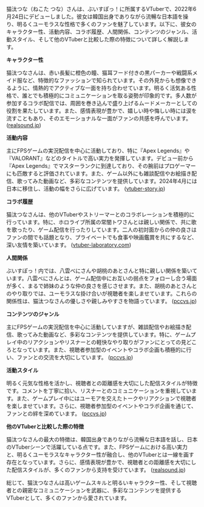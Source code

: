 猫汰つな（ねこた つな）さんは、ぶいすぽっ！に所属するVTuberで、2022年6月24日にデビューしました。彼女は韓国出身でありながら流暢な日本語を操り、明るくユーモラスな性格で多くのファンを魅了しています。以下に、彼女のキャラクター性、活動内容、コラボ履歴、人間関係、コンテンツのジャンル、活動スタイル、そして他のVTuberと比較した際の特徴について詳しく解説します。

**キャラクター性**

猫汰つなさんは、赤い長髪に橙色の瞳、猫耳フード付きの黒パーカーや戦闘系メイド服など、特徴的なファッションで知られています。その外見からも想像できるように、情熱的でアクティブな一面を持ち合わせています。明るく活気ある性格で、誰とでも積極的にコミュニケーションを取る姿勢が印象的です。多人数が参加するコラボ配信では、周囲を巻き込んで盛り上げるムードメーカーとしての役割を果たしています。また、感情表現が豊かで、嬉しい時や悔しい時には涙を流すこともあり、そのエモーショナルな一面がファンの共感を呼んでいます。 ([realsound.jp](https://realsound.jp/tech/2024/04/post-1637738_3.html?utm_source=openai))

**活動内容**

主にFPSゲームの実況配信を中心に活動しており、特に『Apex Legends』や『VALORANT』などのタイトルで高い実力を発揮しています。デビュー前から『Apex Legends』でマスターランクに到達しており、その腕前はプロゲーマーにも匹敵すると評価されています。また、ゲーム以外にも雑談配信やお絵描き配信、歌ってみた動画など、多彩なコンテンツを提供しています。2024年4月には日本に移住し、活動の幅をさらに広げています。 ([vtuber-story.jp](https://vtuber-story.jp/nekotatsuna-nakanohito/?utm_source=openai))

**コラボ履歴**

猫汰つなさんは、他のVTuberやストリーマーとのコラボレーションを積極的に行っています。特に、ホロライブ所属の常闇トワさんとは親しい関係で、共に歌を歌ったり、ゲーム配信を行ったりしています。二人の初対面からの仲の良さはファンの間でも話題となり、プライベートでも食事や映画鑑賞を共にするなど、深い友情を築いています。 ([vtuber-laboratory.com](https://vtuber-laboratory.com/nekotatsuna-previous-life/?utm_source=openai))

**人間関係**

ぶいすぽっ！内では、八雲べにさんや胡桃のあとさんと特に親しい関係を築いています。八雲べにさんとは、ゲーム配信中にお互いの弱点をフォローし合う場面が多く、まるで姉妹のような仲の良さを感じさせます。また、胡桃のあとさんとのやり取りでは、ユーモラスな掛け合いが視聴者を楽しませています。これらの関係性は、猫汰つなさんの優しさや親しみやすさを物語っています。 ([pccvs.jp](https://www.pccvs.jp/tuna/?utm_source=openai))

**コンテンツのジャンル**

主にFPSゲームの実況配信を中心に活動していますが、雑談配信やお絵描き配信、歌ってみた動画など、多彩なコンテンツを提供しています。特に、ゲームプレイ中のリアクションやリスナーとの軽快なやり取りがファンにとっての見どころとなっています。また、視聴者参加型のイベントやコラボ企画も積極的に行い、ファンとの交流を大切にしています。 ([pccvs.jp](https://www.pccvs.jp/tuna/?utm_source=openai))

**活動スタイル**

明るく元気な性格を活かし、視聴者との距離感を大切にした配信スタイルが特徴です。コメントを丁寧に拾い、リスナーとのコミュニケーションを重視しています。また、ゲームプレイ中にはユーモアを交えたトークやリアクションで視聴者を楽しませています。さらに、視聴者参加型のイベントやコラボ企画を通じて、ファンとの絆を深めています。 ([pccvs.jp](https://www.pccvs.jp/tuna/?utm_source=openai))

**他のVTuberと比較した際の特徴**

猫汰つなさんの最大の特徴は、韓国出身でありながら流暢な日本語を話し、日本のVTuberシーンで活躍している点です。また、FPSゲームにおける高い実力と、明るくユーモラスなキャラクター性が融合し、他のVTuberとは一線を画す存在となっています。さらに、感情表現が豊かで、視聴者との距離感を大切にした配信スタイルが、多くのファンから支持を受けています。 ([realsound.jp](https://realsound.jp/tech/2024/04/post-1637738_3.html?utm_source=openai))

総じて、猫汰つなさんは高いゲームスキルと明るいキャラクター性、そして視聴者との親密なコミュニケーションを武器に、多彩なコンテンツを提供するVTuberとして、多くのファンから愛されています。 